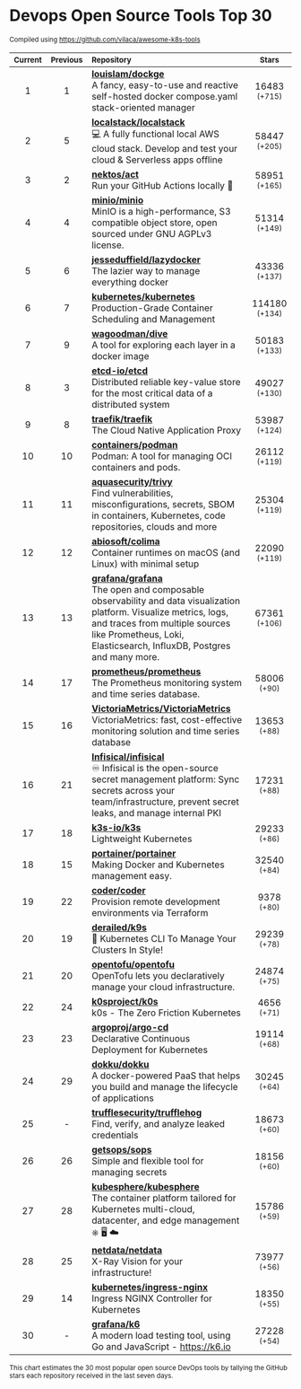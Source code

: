 # Devops Open Source Tools Top 30
<sup>Compiled using https://github.com/vilaca/awesome-k8s-tools</sup>
<div align="center">

|<sub>Current</sub>|<sub>Previous</sub>|<sub>Repository</sub>|<sub>Stars</sub>|
|:---:|:---:|:---|:---:|
|1|1|[**louislam/dockge**](https://github.com/louislam/dockge)<br/>A fancy, easy-to-use and reactive self-hosted docker compose.yaml stack-oriented manager|16483 <sup>(+715)</sup>|
|2|5|[**localstack/localstack**](https://github.com/localstack/localstack)<br/>💻 A fully functional local AWS cloud stack. Develop and test your cloud & Serverless apps offline|58447 <sup>(+205)</sup>|
|3|2|[**nektos/act**](https://github.com/nektos/act)<br/>Run your GitHub Actions locally 🚀|58951 <sup>(+165)</sup>|
|4|4|[**minio/minio**](https://github.com/minio/minio)<br/>MinIO is a high-performance, S3 compatible object store, open sourced under GNU AGPLv3 license.|51314 <sup>(+149)</sup>|
|5|6|[**jesseduffield/lazydocker**](https://github.com/jesseduffield/lazydocker)<br/>The lazier way to manage everything docker|43336 <sup>(+137)</sup>|
|6|7|[**kubernetes/kubernetes**](https://github.com/kubernetes/kubernetes)<br/>Production-Grade Container Scheduling and Management|114180 <sup>(+134)</sup>|
|7|9|[**wagoodman/dive**](https://github.com/wagoodman/dive)<br/>A tool for exploring each layer in a docker image|50183 <sup>(+133)</sup>|
|8|3|[**etcd-io/etcd**](https://github.com/etcd-io/etcd)<br/>Distributed reliable key-value store for the most critical data of a distributed system|49027 <sup>(+130)</sup>|
|9|8|[**traefik/traefik**](https://github.com/traefik/traefik)<br/>The Cloud Native Application Proxy|53987 <sup>(+124)</sup>|
|10|10|[**containers/podman**](https://github.com/containers/podman)<br/>Podman: A tool for managing OCI containers and pods.|26112 <sup>(+119)</sup>|
|11|11|[**aquasecurity/trivy**](https://github.com/aquasecurity/trivy)<br/>Find vulnerabilities, misconfigurations, secrets, SBOM in containers, Kubernetes, code repositories, clouds and more|25304 <sup>(+119)</sup>|
|12|12|[**abiosoft/colima**](https://github.com/abiosoft/colima)<br/>Container runtimes on macOS (and Linux) with minimal setup|22090 <sup>(+119)</sup>|
|13|13|[**grafana/grafana**](https://github.com/grafana/grafana)<br/>The open and composable observability and data visualization platform. Visualize metrics, logs, and traces from multiple sources like Prometheus, Loki, Elasticsearch, InfluxDB, Postgres and many more. |67361 <sup>(+106)</sup>|
|14|17|[**prometheus/prometheus**](https://github.com/prometheus/prometheus)<br/>The Prometheus monitoring system and time series database.|58006 <sup>(+90)</sup>|
|15|16|[**VictoriaMetrics/VictoriaMetrics**](https://github.com/VictoriaMetrics/VictoriaMetrics)<br/>VictoriaMetrics: fast, cost-effective monitoring solution and time series database|13653 <sup>(+88)</sup>|
|16|21|[**Infisical/infisical**](https://github.com/Infisical/infisical)<br/>♾ Infisical is the open-source secret management platform: Sync secrets across your team/infrastructure, prevent secret leaks, and manage internal PKI|17231 <sup>(+88)</sup>|
|17|18|[**k3s-io/k3s**](https://github.com/k3s-io/k3s)<br/>Lightweight Kubernetes|29233 <sup>(+86)</sup>|
|18|15|[**portainer/portainer**](https://github.com/portainer/portainer)<br/>Making Docker and Kubernetes management easy.|32540 <sup>(+84)</sup>|
|19|22|[**coder/coder**](https://github.com/coder/coder)<br/>Provision remote development environments via Terraform|9378 <sup>(+80)</sup>|
|20|19|[**derailed/k9s**](https://github.com/derailed/k9s)<br/>🐶 Kubernetes CLI To Manage Your Clusters In Style!|29239 <sup>(+78)</sup>|
|21|20|[**opentofu/opentofu**](https://github.com/opentofu/opentofu)<br/>OpenTofu lets you declaratively manage your cloud infrastructure.|24874 <sup>(+75)</sup>|
|22|24|[**k0sproject/k0s**](https://github.com/k0sproject/k0s)<br/>k0s - The Zero Friction Kubernetes|4656 <sup>(+71)</sup>|
|23|23|[**argoproj/argo-cd**](https://github.com/argoproj/argo-cd)<br/>Declarative Continuous Deployment for Kubernetes|19114 <sup>(+68)</sup>|
|24|29|[**dokku/dokku**](https://github.com/dokku/dokku)<br/>A docker-powered PaaS that helps you build and manage the lifecycle of applications|30245 <sup>(+64)</sup>|
|25|-|[**trufflesecurity/trufflehog**](https://github.com/trufflesecurity/trufflehog)<br/>Find, verify, and analyze leaked credentials|18673 <sup>(+60)</sup>|
|26|26|[**getsops/sops**](https://github.com/getsops/sops)<br/>Simple and flexible tool for managing secrets|18156 <sup>(+60)</sup>|
|27|28|[**kubesphere/kubesphere**](https://github.com/kubesphere/kubesphere)<br/>The container platform tailored for Kubernetes multi-cloud, datacenter, and edge management ⎈ 🖥 ☁️|15786 <sup>(+59)</sup>|
|28|25|[**netdata/netdata**](https://github.com/netdata/netdata)<br/>X-Ray Vision for your infrastructure!|73977 <sup>(+56)</sup>|
|29|14|[**kubernetes/ingress-nginx**](https://github.com/kubernetes/ingress-nginx)<br/>Ingress NGINX Controller for Kubernetes|18350 <sup>(+55)</sup>|
|30|-|[**grafana/k6**](https://github.com/grafana/k6)<br/>A modern load testing tool, using Go and JavaScript - https://k6.io|27228 <sup>(+54)</sup>|


</div>

<sub>This chart estimates the 30 most popular open source DevOps tools by tallying the GitHub stars each repository received in the last seven days.</sub>
